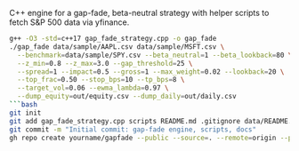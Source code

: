 C++ engine for a gap-fade, beta-neutral strategy with helper scripts to fetch S&P 500 data via yfinance.
```bash
g++ -O3 -std=c++17 gap_fade_strategy.cpp -o gap_fade
./gap_fade data/sample/AAPL.csv data/sample/MSFT.csv \
  --benchmark=data/sample/SPY.csv --beta_neutral=1 --beta_lookback=80 \
  --z_min=0.8 --z_max=3.0 --gap_threshold=25 \
  --spread=1 --impact=0.5 --gross=1 --max_weight=0.02 --lookback=20 \
  --top_frac=0.50 --stop_bps=10 --tp_bps=8 \
  --target_vol=0.06 --ewma_lambda=0.97 \
  --dump_equity=out/equity.csv --dump_daily=out/daily.csv
```bash
git init
git add gap_fade_strategy.cpp scripts README.md .gitignore data/README.md
git commit -m "Initial commit: gap-fade engine, scripts, docs"
gh repo create yourname/gapfade --public --source=. --remote=origin --push
